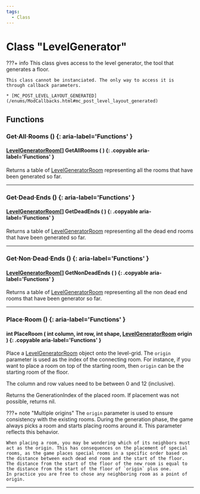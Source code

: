 ```yaml
---
tags:
  - Class
---
```

# Class "LevelGenerator"

???+ info
    This class gives access to the level generator, the tool that generates a floor.
    
    This class cannot be instanciated. The only way to access it is through callback parameters.

    * [MC_POST_LEVEL_LAYOUT_GENERATED](/enums/ModCallbacks.html#mc_post_level_layout_generated)

## Functions

### Get·All·Rooms () {: aria-label='Functions' }
#### [LevelGeneratorRoom](LevelGeneratorRoom.md)[] GetAllRooms ( ) {: .copyable aria-label='Functions' }
Returns a table of [LevelGeneratorRoom](LevelGeneratorRoom.md) representing all the rooms that have been generated so far.

___
### Get·Dead·Ends () {: aria-label='Functions' }
#### [LevelGeneratorRoom](LevelGeneratorRoom.md)[] GetDeadEnds ( ) {: .copyable aria-label='Functions' }
Returns a table of [LevelGeneratorRoom](LevelGeneratorRoom.md) representing all the dead end rooms that have been generated so far.

___
### Get·Non·Dead·Ends () {: aria-label='Functions' }
#### [LevelGeneratorRoom](LevelGeneratorRoom.md)[] GetNonDeadEnds ( ) {: .copyable aria-label='Functions' }
Returns a table of [LevelGeneratorRoom](LevelGeneratorRoom.md) representing all the non dead end rooms that have been generator so far.

___
### Place·Room () {: aria-label='Functions' }
#### int PlaceRoom ( int column, int row, int shape, [LevelGeneratorRoom](LevelGeneratorRoom.md) origin ) {: .copyable aria-label='Functions' }
Place a [LevelGeneratorRoom](LevelGeneratorRoom.md) object onto the level-grid. 
The `origin` parameter is used as the index of the connecting room. For instance, if you want to place a room on top of the starting room, then `origin` can be the starting room of the floor.

The column and row values need to be between 0 and 12 (inclusive).

Returns the GenerationIndex of the placed room. If placement was not possible, returns nil.

???+ note "Multiple origins"
    The `origin` parameter is used to ensure consistency with the existing rooms. During the generation phase, the game always picks a room 
    and starts placing rooms around it. This parameter reflects this behavior.
    
    When placing a room, you may be wondering which of its neighbors must act as the origin. This has consequences on the placement of special 
    rooms, as the game places special rooms in a specific order based on the distance between each dead end room and the start of the floor. 
    The distance from the start of the floor of the new room is equal to the distance from the start of the floor of `origin` plus one. 
    In practice you are free to chose any neighboring room as a point of origin. 
___